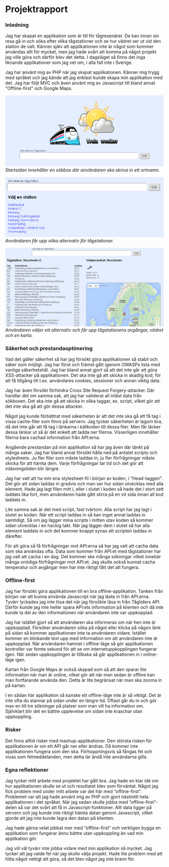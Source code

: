 
# Projektrapport

### Inledning
Jag har skapat en applikation som är till för tågresenärer. De kan innan sin resa gå in och söka efter olika tågstationer och se hur vädret ser ut vid den station de valt. Känner själv att applikationen inte är något som kommer användas allt för mycket, men jag hade svårt att komma på något projekt jag ville göra och därför blev det detta. I dagsläget så finns det inga liknande applikationer som jag vet om, i alla fall inte i Sverige.

Jag har använt mig av PHP när jag skapat applikationen. Känner mig trygg med språket och jag kände att jag enklast kunde skapa min applikation med det. Jag har följt MVC och även använt mig av Javascript till bland annat "Offline-first" och Google Maps.

![Bild 1](bild1.png)
*Startsidan innehåller en sökbox där användaren ska skriva in ett ortnamn.*

![Bild 2](bild2.png)
*Användaren får upp olika alternativ för tågstationer.*

![Bild 2](bild3.png)
*Användaren väljer ett alternativ och får upp tågstationens avgångar, vädret och en karta.*


### Säkerhet och prestandaoptimering
Vad det gäller säkerhet så har jag försökt göra applikationen så stabil och säker som möjligt. Jag har först och främst gått igenom OWASPs lista med vanliga säkerhetshål. Jag har bland annat gjort så att det inte går att göra XSS-attacker på applikationen. Det ska inte gå att skicka in skadlig kod, för att få tillgång till t.ex. användares cookies, sessioner och annan viktig data.

Jag har även försökt förhindra Cross Site Request Forgery-attacker. Där handlar det om samma sak, att jag har validerat all inläst data från sökboxen. Det ska inte gå att skicka in olika taggar, ex. script, vilket gör att det inte ska gå att gör dessa attacker.

Något jag kunde förbättrat med säkerheten är att det inte ska gå att få tag i vissa cache-filer som finns på servern. Jag tycker säkerheten är lagom bra, då det inte går att få tag i länkarna i källkoden till dessa filer. Men får läcker dessa länkar ut så är det enkelt att ladda ner filerna. Visserligen innehåller filerna bara cachad information från API:erna.

Angående prestandan på min applikation så har jag även där tänkt på många saker. Jag har bland annat försökt hålla ned på antalet scripts och stylesheets. Ju fler filer som måste laddas in, ju fler förfrågningar måste skicka för att hämta dem. Varje förfrågningar tar tid och det gör att inläsningstiden blir längre.

Jag har valt att ha min ena stylesheet-fil i början av koden, i ”Head-taggen”. Det gör att sidan laddas in gradvis och man ser hur sidan utvecklas med alla element. Hade jag lagt filen mitt i, eller i slutet i koden så hade det i stort sett laddats lika fort, men användaren hade gått stirra på en vit sida innan all kod laddats in.

Lite samma sak är det med script, fast tvärtom. Alla script har jag lagt i slutet av koden. När ett script laddas in så kan inget annat laddas in samtidigt. Så om jag lägger mina scripts i mitten utav koden så kommer sidan utvecklas i en hackig takt. När jag lägger dem i slutet så har alla element laddats in och det kommer knappt synas att scripten laddas in därefter.

För att göra så få förfrågningar mot API:erna så har jag valt att cacha data som ska användas ofta. Data som kommer från API:et med tågstationer har jag valt att cacha i en dag. Det kommer ske många sökningar vilket innebär många onödiga förfrågningar mot API:et. Jag skulle också kunnat cacha temperatur och avgångar men har inte riktigt fått det att fungera.


### Offline-first
Jag har försökt göra applikationen till en bra offline-applikation. Tanken från början var att kunna använda Javascript när jag läste in från API:erna. Tyvärr lyckades jag inte lösa det när jag försökte läsa in från Tågtiders API. Därför kunde jag inte heller spara API:ets information på klienten och då inte kunde ta del av den informationen när användaren inte var uppkopplad. 

Jag har istället gjort så att användaren ska informeras om när hen inte är uppkopplad. Försöker användaren söka på något eller klicka på någon länk på sidan så kommer applikationen inte ta användaren vidare. Istället kommer en blinkande text upp med information om att användaren inte är uppkopplad. När användaren hamnat i offline-läge så gör applikationen kontroller var femte sekund för att se om internetuppkopplingen fungerar igen. När sedan uppkopplingen är tillbaka så går applikationen in i online-läge igen.

Kartan från Google Maps är också skapad som så att den sparar lite information när man är online, vilket gör att när man sedan är offline kan man fortfarande använda den. Detta är lite begränsat när man ska zooma in på kartan.

I en sådan här applikation så kanske ett offline-läge inte är så viktigt. Det är inte ofta du stannar på sidan under en längre tid. Oftast går du in och gör max en till tre sökningar på platser som man vill ha information om. Självklart blir det en bättre upplevelse om sidan inte kraschar utan uppkoppling.


### Risker
Det finns alltid risker med mashup-applikationer. Den största risken för applikationen är om ett API går ner eller ändras. Då kommer inte applikationen fungera som den ska. Förhoppningsvis så fångas fel och visas som felmeddelanden, men detta lär ändå inte användarna gilla. 


### Egna reflektioner
Jag tycker mitt arbete med projektet har gått bra. Jag hade en klar idé om hur applikationen skulle se ut och resultatet blev som förväntat. Något jag fick problem med under mitt arbete var det här med ”offline-first”. Problemet var att jag hade använt mig av PHP och gjort nästintill hela applikationen i det språket. När jag sedan skulle jobba med ”offline-first”-delen så var det svårt att få in Javascript-funktioner. Allt data ligger på servern och jag kunde inte riktigt hämta datan genom Javascript, vilket gjorde att jag inte kunde lagra den datan på klienten. 

Jag hade gärna velat jobbat mer med ”offline-first” och verkligen bygga en applikation som fungerar ännu bättre utan uppkoppling än vad min applikation gör.

Jag vill väl tyvärr inte jobba vidare med min applikation så mycket. Jag tycker att jag valde fel när jag skulle välja projekt. Hade lite problem med att hitta något vettigt att göra, så det blev något jag inte brann för. 
